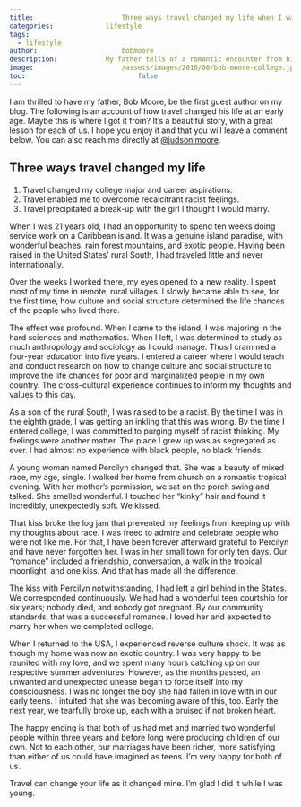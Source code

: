 ```yaml
---
title:						Three ways travel changed my life when I was young
categories:				lifestyle
tags: 
  - lifestyle
author:						bobmoore
description:			My father tells of a romantic encounter from his youth while traveling in the Caribbean Islands, which forever changed his life.
image:						/assets/images/2016/08/bob-moore-college.jpeg.jpg
toc:							false
---
```


I am thrilled to have my father, Bob Moore, be the first guest author on my blog. The following is an account of how travel changed his life at an early age. Maybe this is where I got it from? It’s a beautiful story, with a great lesson for each of us. I hope you enjoy it and that you will leave a comment below. You can also reach me directly at [@judsonlmoore](https://twitter.com/judsonlmoore).

## Three ways travel changed my life 

1. Travel changed my college major and career aspirations.
2. Travel enabled me to overcome recalcitrant racist feelings.
3. Travel precipitated a break-up with the girl I thought I would marry.

When I was 21 years old, I had an opportunity to spend ten weeks doing service work on a Caribbean island. It was a genuine island paradise, with wonderful beaches, rain forest mountains, and exotic people. Having been raised in the United States’ rural South, I had traveled little and never internationally.

Over the weeks I worked there, my eyes opened to a new reality. I spent most of my time in remote, rural villages. I slowly became able to see, for the first time, how culture and social structure determined the life chances of the people who lived there.

The effect was profound. When I came to the island, I was majoring in the hard sciences and mathematics. When I left, I was determined to study as much anthropology and sociology as I could manage. Thus I crammed a four-year education into five years. I entered a career where I would teach and conduct research on how to change culture and social structure to improve the life chances for poor and marginalized people in my own country. The cross-cultural experience continues to inform my thoughts and values to this day.

As a son of the rural South, I was raised to be a racist. By the time I was in the eighth grade, I was getting an inkling that this was wrong. By the time I entered college, I was committed to purging myself of racist thinking. My feelings were another matter. The place I grew up was as segregated as ever. I had almost no experience with black people, no black friends.

A young woman named Percilyn changed that. She was a beauty of mixed race, my age, single. I walked her home from church on a romantic tropical evening. With her mother’s permission, we sat on the porch swing and talked. She smelled wonderful. I touched her “kinky” hair and found it incredibly, unexpectedly soft. We kissed.

That kiss broke the log jam that prevented my feelings from keeping up with my thoughts about race. I was freed to admire and celebrate people who were not like me. For that, I have been forever afterward grateful to Percilyn and have never forgotten her. I was in her small town for only ten days. Our “romance” included a friendship, conversation, a walk in the tropical moonlight, and one kiss. And that has made all the difference.

The kiss with Percilyn notwithstanding, I had left a girl behind in the States. We corresponded continuously. We had had a wonderful teen courtship for six years; nobody died, and nobody got pregnant. By our community standards, that was a successful romance. I loved her and expected to marry her when we completed college.

When I returned to the USA, I experienced reverse culture shock. It was as though my home was now an exotic country. I was very happy to be reunited with my love, and we spent many hours catching up on our respective summer adventures. However, as the months passed, an unwanted and unexpected unease began to force itself into my consciousness. I was no longer the boy she had fallen in love with in our early teens. I intuited that she was becoming aware of this, too. Early the next year, we tearfully broke up, each with a bruised if not broken heart.

The happy ending is that both of us had met and married two wonderful people within three years and before long were producing children of our own. Not to each other, our marriages have been richer, more satisfying than either of us could have imagined as teens. I’m very happy for both of us.

Travel can change your life as it changed mine. I’m glad I did it while I was young.